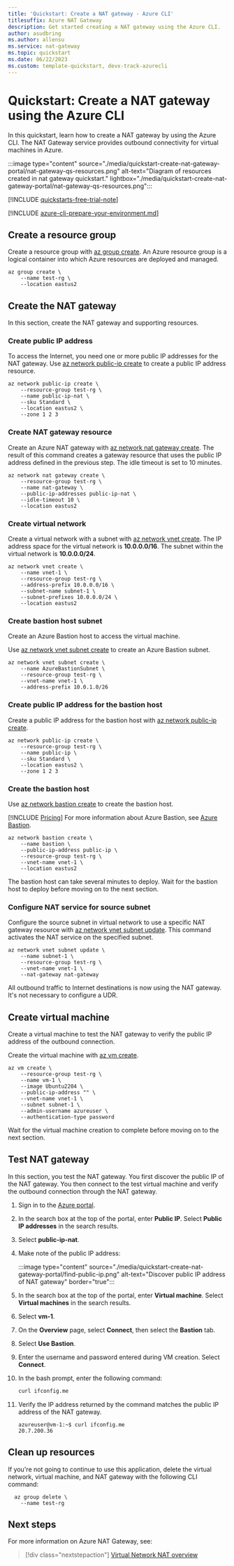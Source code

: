 ```yaml
---
title: 'Quickstart: Create a NAT gateway - Azure CLI'
titlesuffix: Azure NAT Gateway
description: Get started creating a NAT gateway using the Azure CLI.
author: asudbring
ms.author: allensu
ms.service: nat-gateway
ms.topic: quickstart 
ms.date: 06/22/2023
ms.custom: template-quickstart, devx-track-azurecli
---
```


# Quickstart: Create a NAT gateway using the Azure CLI

In this quickstart, learn how to create a NAT gateway by using the Azure CLI. The NAT Gateway service provides outbound connectivity for virtual machines in Azure.

:::image type="content" source="./media/quickstart-create-nat-gateway-portal/nat-gateway-qs-resources.png" alt-text="Diagram of resources created in nat gateway quickstart." lightbox="./media/quickstart-create-nat-gateway-portal/nat-gateway-qs-resources.png":::

[!INCLUDE [quickstarts-free-trial-note](../../includes/quickstarts-free-trial-note.md)]

[!INCLUDE [azure-cli-prepare-your-environment.md](~/reusable-content/azure-cli/azure-cli-prepare-your-environment.md)]


## Create a resource group

Create a resource group with [az group create](/cli/azure/group#az-group-create). An Azure resource group is a logical container into which Azure resources are deployed and managed.

```azurecli-interactive
az group create \
    --name test-rg \
    --location eastus2
```

## Create the NAT gateway

In this section, create the NAT gateway and supporting resources.

### Create public IP address

To access the Internet, you need one or more public IP addresses for the NAT gateway. Use [az network public-ip create](/cli/azure/network/public-ip#az-network-public-ip-create) to create a public IP address resource.

```azurecli-interactive
az network public-ip create \
    --resource-group test-rg \
    --name public-ip-nat \
    --sku Standard \
    --location eastus2 \
    --zone 1 2 3
```

### Create NAT gateway resource

Create an Azure NAT gateway with [az network nat gateway create](/cli/azure/network/nat#az-network-nat-gateway-create). The result of this command creates a gateway resource that uses the public IP address defined in the previous step. The idle timeout is set to 10 minutes.  

```azurecli-interactive
az network nat gateway create \
    --resource-group test-rg \
    --name nat-gateway \
    --public-ip-addresses public-ip-nat \
    --idle-timeout 10 \
    --location eastus2
```

### Create virtual network

Create a virtual network with a subnet with [az network vnet create](/cli/azure/network/vnet#az-network-vnet-create). The IP address space for the virtual network is **10.0.0.0/16**. The subnet within the virtual network is **10.0.0.0/24**.

```azurecli-interactive
az network vnet create \
    --name vnet-1 \
    --resource-group test-rg \
    --address-prefix 10.0.0.0/16 \
    --subnet-name subnet-1 \
    --subnet-prefixes 10.0.0.0/24 \
    --location eastus2
```

### Create bastion host subnet

Create an Azure Bastion host to access the virtual machine.

Use [az network vnet subnet create](/cli/azure/network/vnet/subnet#az-network-vnet-subnet-create) to create an Azure Bastion subnet.

```azurecli-interactive
az network vnet subnet create \
    --name AzureBastionSubnet \
    --resource-group test-rg \
    --vnet-name vnet-1 \
    --address-prefix 10.0.1.0/26
```

### Create public IP address for the bastion host

Create a public IP address for the bastion host with [az network public-ip create](/cli/azure/network/public-ip#az-network-public-ip-create).

```azurecli-interactive
az network public-ip create \
    --resource-group test-rg \
    --name public-ip \
    --sku Standard \
    --location eastus2 \
    --zone 1 2 3
```

### Create the bastion host

Use [az network bastion create](/cli/azure/network/bastion#az-network-bastion-create) to create the bastion host.

[!INCLUDE [Pricing](../../includes/bastion-pricing.md)] For more information about Azure Bastion, see [Azure Bastion](~/articles/bastion/bastion-overview.md).

```azurecli-interactive
az network bastion create \
    --name bastion \
    --public-ip-address public-ip \
    --resource-group test-rg \
    --vnet-name vnet-1 \
    --location eastus2
```

The bastion host can take several minutes to deploy. Wait for the bastion host to deploy before moving on to the next section.

### Configure NAT service for source subnet

Configure the source subnet in virtual network to use a specific NAT gateway resource with [az network vnet subnet update](/cli/azure/network/vnet/subnet#az-network-vnet-subnet-update). This command activates the NAT service on the specified subnet.

```azurecli-interactive
az network vnet subnet update \
    --name subnet-1 \
    --resource-group test-rg \
    --vnet-name vnet-1 \
    --nat-gateway nat-gateway
```

All outbound traffic to Internet destinations is now using the NAT gateway.  It's not necessary to configure a UDR.

## Create virtual machine

Create a virtual machine to test the NAT gateway to verify the public IP address of the outbound connection.

Create the virtual machine with [az vm create](/cli/azure/vm#az-vm-create).

```azurecli-interactive
az vm create \
    --resource-group test-rg \
    --name vm-1 \
    --image Ubuntu2204 \
    --public-ip-address "" \
    --vnet-name vnet-1 \
    --subnet subnet-1 \
    --admin-username azureuser \
    --authentication-type password
```

Wait for the virtual machine creation to complete before moving on to the next section.

## Test NAT gateway

In this section, you test the NAT gateway. You first discover the public IP of the NAT gateway. You then connect to the test virtual machine and verify the outbound connection through the NAT gateway.
    
1. Sign in to the [Azure portal](https://portal.azure.com).

1. In the search box at the top of the portal, enter **Public IP**. Select **Public IP addresses** in the search results.

1. Select **public-ip-nat**.

1. Make note of the public IP address:

    :::image type="content" source="./media/quickstart-create-nat-gateway-portal/find-public-ip.png" alt-text="Discover public IP address of NAT gateway" border="true":::

1. In the search box at the top of the portal, enter **Virtual machine**. Select **Virtual machines** in the search results.

1. Select **vm-1**.

1. On the **Overview** page, select **Connect**, then select the **Bastion** tab.

1. Select **Use Bastion**.

1. Enter the username and password entered during VM creation. Select **Connect**.

1. In the bash prompt, enter the following command:

    ```bash
    curl ifconfig.me
    ```

1. Verify the IP address returned by the command matches the public IP address of the NAT gateway.

    ```output
    azureuser@vm-1:~$ curl ifconfig.me
    20.7.200.36
    ```

## Clean up resources

If you're not going to continue to use this application, delete the virtual network, virtual machine, and NAT gateway with the following CLI command:

```azurecli-interactive
  az group delete \
    --name test-rg
```

## Next steps

For more information on Azure NAT Gateway, see:
> [!div class="nextstepaction"]
> [Virtual Network NAT overview](nat-overview.md)
